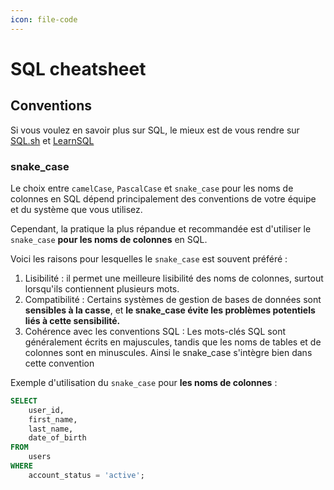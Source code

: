 ```yaml
---
icon: file-code
---
```


# SQL cheatsheet

## Conventions

Si vous voulez en savoir plus sur SQL, le mieux est de vous rendre sur [SQL.sh](https://sql.sh/) et [LearnSQL](https://learnsql.com/blog/sql-basics-cheat-sheet/)

### snake\_case&#x20;

Le choix entre `camelCase`, `PascalCase` et `snake_case` pour les noms de colonnes en SQL dépend principalement des conventions de votre équipe et du système que vous utilisez.&#x20;

Cependant, la pratique la plus répandue et recommandée est d'utiliser le `snake_case` **pour les noms de colonnes** en SQL.&#x20;

Voici les raisons pour lesquelles le `snake_case` est souvent préféré :

1. Lisibilité : il permet une meilleure lisibilité des noms de colonnes, surtout lorsqu'ils contiennent plusieurs mots.
2. Compatibilité : Certains systèmes de gestion de bases de données sont **sensibles à la casse**, et **le snake\_case évite les problèmes potentiels liés à cette sensibilité.**
3. Cohérence avec les conventions SQL : Les mots-clés SQL sont généralement écrits en majuscules, tandis que les noms de tables et de colonnes sont en minuscules. Ainsi le snake\_case s'intègre bien dans cette convention

Exemple d'utilisation du `snake_case` pour **les noms de colonnes** :

```sql
SELECT 
    user_id, 
    first_name, 
    last_name, 
    date_of_birth
FROM 
    users
WHERE 
    account_status = 'active';
```

